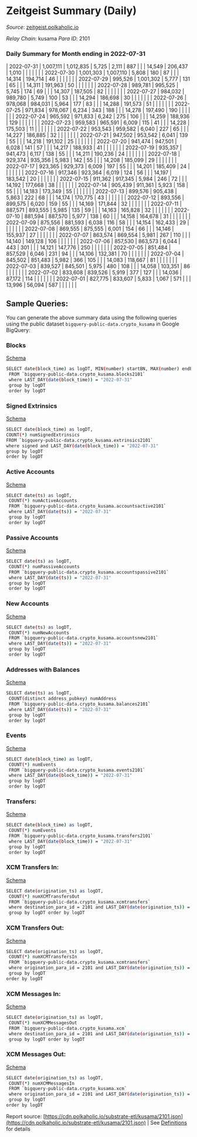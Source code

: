 # Zeitgeist Summary (Daily)

_Source_: [zeitgeist.polkaholic.io](https://zeitgeist.polkaholic.io)

*Relay Chain*: kusama
*Para ID*: 2101



### Daily Summary for Month ending in 2022-07-31


| 2022-07-31 | 1,007,111 | 1,012,835 | 5,725 | 2,111 | 887 |  |  | 14,549 | 206,437 | 1,010  |   |   |  |  |  |
| 2022-07-30 | 1,001,303 | 1,007,110 | 5,808 | 180 | 87 |  |  | 14,314 | 194,714 | 46  |   |   |  |  |  |
| 2022-07-29 | 995,526 | 1,001,302 | 5,777 | 131 | 65 |  |  | 14,311 | 191,963 | 50  |   |   |  |  |  |
| 2022-07-28 | 989,781 | 995,525 | 5,745 | 174 | 69 |  |  | 14,307 | 187,505 | 82  |   |   |  |  |  |
| 2022-07-27 | 984,032 | 989,780 | 5,749 | 100 | 53 |  |  | 14,294 | 186,698 | 30  |   |   |  |  |  |
| 2022-07-26 | 978,068 | 984,031 | 5,964 | 177 | 83 |  |  | 14,288 | 191,573 | 51  |   |   |  |  |  |
| 2022-07-25 | 971,834 | 978,067 | 6,234 | 343 | 188 |  |  | 14,278 | 197,490 | 190  |   |   |  |  |  |
| 2022-07-24 | 965,592 | 971,833 | 6,242 | 275 | 106 |  |  | 14,259 | 188,936 | 129  |   |   |  |  |  |
| 2022-07-23 | 959,583 | 965,591 | 6,009 | 115 | 41 |  |  | 14,228 | 175,503 | 11  |   |   |  |  |  |
| 2022-07-22 | 953,543 | 959,582 | 6,040 | 227 | 65 |  |  | 14,227 | 186,885 | 32  |   |   |  |  |  |
| 2022-07-21 | 947,502 | 953,542 | 6,041 | 139 | 55 |  |  | 14,218 | 191,102 | 25  |   |   |  |  |  |
| 2022-07-20 | 941,474 | 947,501 | 6,028 | 141 | 57 |  |  | 14,217 | 188,933 | 41  |   |   |  |  |  |
| 2022-07-19 | 935,357 | 941,473 | 6,117 | 138 | 55 |  |  | 14,211 | 190,236 | 24  |   |   |  |  |  |
| 2022-07-18 | 929,374 | 935,356 | 5,983 | 142 | 55 |  |  | 14,208 | 185,099 | 29  |   |   |  |  |  |
| 2022-07-17 | 923,365 | 929,373 | 6,009 | 197 | 55 |  |  | 14,201 | 185,409 | 24  |   |   |  |  |  |
| 2022-07-16 | 917,346 | 923,364 | 6,019 | 124 | 56 |  |  | 14,197 | 183,542 | 20  |   |   |  |  |  |
| 2022-07-15 | 911,362 | 917,345 | 5,984 | 246 | 72 |  |  | 14,192 | 177,668 | 38  |   |   |  |  |  |
| 2022-07-14 | 905,439 | 911,361 | 5,923 | 158 | 55 |  |  | 14,183 | 173,349 | 55  |   |   |  |  |  |
| 2022-07-13 | 899,576 | 905,438 | 5,863 | 222 | 68 |  |  | 14,174 | 170,775 | 43  |   |   |  |  |  |
| 2022-07-12 | 893,556 | 899,575 | 6,020 | 159 | 55 |  |  | 14,169 | 171,844 | 32  |   |   |  |  |  |
| 2022-07-11 | 887,571 | 893,555 | 5,985 | 135 | 59 |  |  | 14,163 | 165,828 | 32  |   |   |  |  |  |
| 2022-07-10 | 881,594 | 887,570 | 5,977 | 138 | 60 |  |  | 14,158 | 164,678 | 31  |   |   |  |  |  |
| 2022-07-09 | 875,556 | 881,593 | 6,038 | 116 | 58 |  |  | 14,154 | 162,433 | 29  |   |   |  |  |  |
| 2022-07-08 | 869,555 | 875,555 | 6,001 | 154 | 66 |  |  | 14,146 | 155,937 | 27  |   |   |  |  |  |
| 2022-07-07 | 863,574 | 869,554 | 5,981 | 267 | 110 |  |  | 14,140 | 149,128 | 106  |   |   |  |  |  |
| 2022-07-06 | 857,530 | 863,573 | 6,044 | 443 | 301 |  |  | 14,121 | 147,776 | 250  |   |   |  |  |  |
| 2022-07-05 | 851,484 | 857,529 | 6,046 | 231 | 94 |  |  | 14,106 | 132,381 | 70  |   |   |  |  |  |
| 2022-07-04 | 845,502 | 851,483 | 5,982 | 366 | 105 |  |  | 14,083 | 118,667 | 81  |   |   |  |  |  |
| 2022-07-03 | 839,527 | 845,501 | 5,975 | 480 | 108 |  |  | 14,058 | 103,351 | 86  |   |   |  |  |  |
| 2022-07-02 | 833,608 | 839,526 | 5,919 | 377 | 127 |  |  | 14,036 | 87,172 | 114  |   |   |  |  |  |
| 2022-07-01 | 827,775 | 833,607 | 5,833 | 1,067 | 571 |  |  | 13,996 | 56,094 | 587  |   |   |  |  |  |

## Sample Queries:
You can generate the above summary data using the following queries using the public dataset `bigquery-public-data.crypto_kusama` in Google BigQuery:


### Blocks 

[Schema](https://github.com/colorfulnotion/substrate-etl/blob/main/schema/blocks.json)

```bash
SELECT date(block_time) as logDT, MIN(number) startBN, MAX(number) endBN, COUNT(*) numBlocks 
 FROM `bigquery-public-data.crypto_kusama.blocks2101`  
 where LAST_DAY(date(block_time)) = "2022-07-31" 
 group by logDT 
 order by logDT
```

### Signed Extrinsics 

[Schema](https://github.com/colorfulnotion/substrate-etl/blob/main/schema/extrinsics.json)

```bash
SELECT date(block_time) as logDT, 
COUNT(*) numSignedExtrinsics 
FROM `bigquery-public-data.crypto_kusama.extrinsics2101`  
where signed and LAST_DAY(date(block_time)) = "2022-07-31" 
group by logDT 
order by logDT
```

### Active Accounts 

[Schema](https://github.com/colorfulnotion/substrate-etl/blob/main/schema/accountsactive.json)

```bash
SELECT date(ts) as logDT, 
 COUNT(*) numActiveAccounts 
 FROM `bigquery-public-data.crypto_kusama.accountsactive2101` 
 where LAST_DAY(date(ts)) = "2022-07-31" 
 group by logDT 
 order by logDT
```

### Passive Accounts 

[Schema](https://github.com/colorfulnotion/substrate-etl/blob/main/schema/accountspassive.json)

```bash
SELECT date(ts) as logDT, 
 COUNT(*) numPassiveAccounts 
 FROM `bigquery-public-data.crypto_kusama.accountspassive2101` 
 where LAST_DAY(date(ts)) = "2022-07-31" 
 group by logDT 
 order by logDT
```

### New Accounts 

[Schema](https://github.com/colorfulnotion/substrate-etl/blob/main/schema/accountsnew.json)

```bash
SELECT date(ts) as logDT, 
 COUNT(*) numNewAccounts 
 FROM `bigquery-public-data.crypto_kusama.accountsnew2101` 
 where LAST_DAY(date(ts)) = "2022-07-31" 
 group by logDT
 order by logDT
```

### Addresses with Balances 

[Schema](https://github.com/colorfulnotion/substrate-etl/blob/main/schema/balances.json)

```bash
SELECT date(ts) as logDT,
 COUNT(distinct address_pubkey) numAddress 
 FROM `bigquery-public-data.crypto_kusama.balances2101` 
 where LAST_DAY(date(ts)) = "2022-07-31" 
 group by logDT 
 order by logDT
```

### Events 

[Schema](https://github.com/colorfulnotion/substrate-etl/blob/main/schema/events.json)

```bash
SELECT date(block_time) as logDT, 
 COUNT(*) numEvents 
 FROM `bigquery-public-data.crypto_kusama.events2101` 
 where LAST_DAY(date(block_time)) = "2022-07-31" 
 group by logDT 
 order by logDT
```

### Transfers:

[Schema](https://github.com/colorfulnotion/substrate-etl/blob/main/schema/transfers.json)

```bash
SELECT date(block_time) as logDT, 
 COUNT(*) numEvents 
 FROM `bigquery-public-data.crypto_kusama.transfers2101` 
 where LAST_DAY(date(block_time)) = "2022-07-31" 
 group by logDT 
 order by logDT
```

### XCM Transfers In: 

[Schema](https://github.com/colorfulnotion/substrate-etl/blob/main/schema/xcmtransfers.json)

```bash
SELECT date(origination_ts) as logDT, 
 COUNT(*) numXCMTransfersOut 
 FROM `bigquery-public-data.crypto_kusama.xcmtransfers` 
 where destination_para_id = 2101 and LAST_DAY(date(origination_ts)) = "2022-07-31" 
 group by logDT order by logDT
```

### XCM Transfers Out: 

[Schema](https://github.com/colorfulnotion/substrate-etl/blob/main/schema/xcmtransfers.json)

```bash
SELECT date(origination_ts) as logDT, 
 COUNT(*) numXCMTransfersIn 
 FROM `bigquery-public-data.crypto_kusama.xcmtransfers` 
 where origination_para_id = 2101 and LAST_DAY(date(origination_ts)) = "2022-07-31" 
 group by logDT 
order by logDT
```

### XCM Messages In: 

[Schema](https://github.com/colorfulnotion/substrate-etl/blob/main/schema/xcm.json)

```bash
SELECT date(origination_ts) as logDT, 
 COUNT(*) numXCMMessagesOut 
 FROM `bigquery-public-data.crypto_kusama.xcm` 
 where destination_para_id = 2101 and LAST_DAY(date(origination_ts)) = "2022-07-31" 
 group by logDT order by logDT
```

### XCM Messages Out: 

[Schema](https://github.com/colorfulnotion/substrate-etl/blob/main/schema/xcm.json)

```bash
SELECT date(origination_ts) as logDT, 
 COUNT(*) numXCMMessagesIn 
 FROM `bigquery-public-data.crypto_kusama.xcm` 
 where origination_para_id = 2101 and LAST_DAY(date(origination_ts)) = "2022-07-31" 
 group by logDT 
order by logDT
```


Report source: [https://cdn.polkaholic.io/substrate-etl/kusama/2101.json](https://cdn.polkaholic.io/substrate-etl/kusama/2101.json) | See [Definitions](/DEFINITIONS.md) for details
